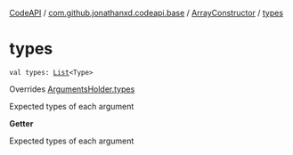 [CodeAPI](../../index.md) / [com.github.jonathanxd.codeapi.base](../index.md) / [ArrayConstructor](index.md) / [types](.)

# types

`val types: `[`List`](https://kotlinlang.org/api/latest/jvm/stdlib/kotlin.collections/-list/index.html)`<Type>`

Overrides [ArgumentsHolder.types](../-arguments-holder/types.md)

Expected types of each argument

**Getter**

Expected types of each argument

